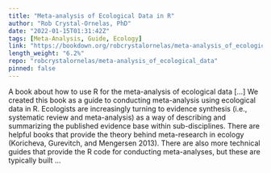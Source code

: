 ```yaml
---
title: "Meta-analysis of Ecological Data in R"
author: "Rob Crystal-Ornelas, PhD"
date: "2022-01-15T01:31:42Z"
tags: [Meta-Analysis, Guide, Ecology]
link: "https://bookdown.org/robcrystalornelas/meta-analysis_of_ecological_data/"
length_weight: "6.2%"
repo: "robcrystalornelas/meta-analysis_of_ecological_data"
pinned: false
---
```


A book about how to use R for the meta-analysis of ecological data [...] We created this book as a guide to conducting meta-analysis using ecological data in R. Ecologists are increasingly turning to evidence synthesis (i.e., systematic review and meta-analysis) as a way of describing and summarizing the published evidence base within sub-disciplines. There are helpful books that provide the theory behind meta-research in ecology (Koricheva, Gurevitch, and Mengersen 2013). There are also more technical guides that provide the R code for conducting meta-analyses, but these are typically built ...
